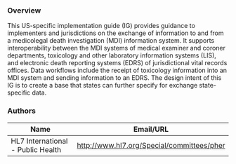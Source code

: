 ### Overview

This US-specific implementation guide (IG) provides guidance to implementers and jurisdictions on the exchange of information to and from a medicolegal death investigation (MDI) information system. It supports interoperability between the MDI systems of medical examiner and coroner departments, toxicology and other laboratory information systems (LIS), and electronic death reporting systems (EDRS) of jurisdictional vital records offices. Data workflows include the receipt of toxicology information into an MDI system and sending information to an EDRS. The design intent of this IG is to create a base that states can further specify for exchange state-specific data.



### Authors

<table>
<thead>
<tr>
<th>Name</th>
<th>Email/URL</th>
</tr>
</thead>
<tbody>
<tr>
<td>HL7 International - Public Health</td>
<td><a href="http://www.hl7.org/Special/committees/pher" target="_new">http://www.hl7.org/Special/committees/pher</a></td>
</tr>
</tbody>
</table>


